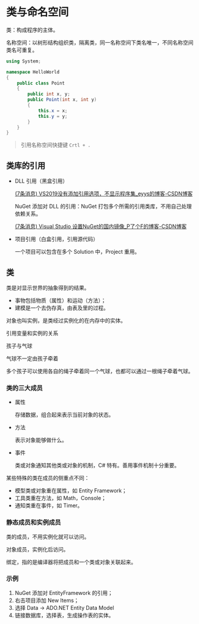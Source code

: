 # 类与命名空间

类：构成程序的主体。

名称空间：以树形结构组织类，隔离类，同一名称空间下类名唯一，不同名称空间类名可重复。

```c#
using System;

namespace HelloWorld
{
    public class Point 
    {
        public int x, y;
        public Point(int x, int y) 
        {
            this.x = x;
            this.y = y;
        }
    }
}
```

> 引用名称空间快捷键 `Crtl + .`

## 类库的引用

- DLL 引用（黑盒引用）

  [(7条消息) VS2019没有添加引用选项，不显示程序集_eyys的博客-CSDN博客](https://blog.csdn.net/weixin_43788859/article/details/112443821)

  NuGet 添加对 DLL 的引用：NuGet 打包多个所需的引用类库，不用自己处理依赖关系。

  [(7条消息) Visual Studio 设置NuGet的国内镜像_P了个F的博客-CSDN博客](https://blog.csdn.net/ypfnet/article/details/108276103)



- 项目引用（白盒引用，引用源代码）

  一个项目可以包含在多个 Solution 中，Project 重用。

## 类

类是对显示世界的抽象得到的结果。

- 事物包括物质（属性）和运动（方法）；
- 建模是一个去伪存真，由表及里的过程。



对象也叫实例，是类经过实例化的在内存中的实体。



引用变量和实例的关系

孩子与气球

气球不一定由孩子牵着

多个孩子可以使用各自的绳子牵着同一个气球，也都可以通过一根绳子牵着气球。





### 类的三大成员

- 属性

  存储数据，组合起来表示当前对象的状态。

- 方法

  表示对象能够做什么。

- 事件

  类或对象通知其他类或对象的机制，C# 特有。善用事件机制十分重要。



某些特殊的类在成员的侧重点不同：

- 模型类或对象重在属性，如 Entity Framework；
- 工具类重在方法，如 Math，Console；
- 通知类重在事件，如 Timer。



### 静态成员和实例成员

类的成员，不用实例化就可以访问。

对象成员，实例化后访问。

绑定，指的是编译器将把成员和一个类或对象关联起来。









### 示例

1. NuGet 添加对 EntityFramework 的引用；
2. 右击项目添加 New Items；
3. 选择 Data -> ADO.NET Entity Data Model
4. 链接数据库，选择表，生成操作表的实体。



